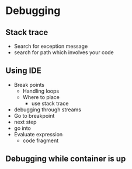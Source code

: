 # Debugging

## Stack trace

- Search for exception message
- search for path which involves your code

## Using IDE

- Break points
  - Handling loops
  - Where to place
    - use stack trace
- debugging through streams
- Go to breakpoint
- next step
- go into
- Evaluate expression
  - code fragment

## Debugging while container is up
